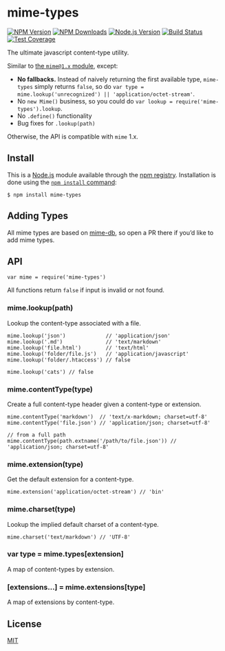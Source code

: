 mime-types
==========

[![NPM Version](https://img.shields.io/npm/v/mime-types.svg)](https://npmjs.org/package/mime-types) [![NPM Downloads](https://img.shields.io/npm/dm/mime-types.svg)](https://npmjs.org/package/mime-types) [![Node.js Version](https://img.shields.io/node/v/mime-types.svg)](https://nodejs.org/en/download/) [![Build Status](https://img.shields.io/travis/jshttp/mime-types/master.svg)](https://travis-ci.org/jshttp/mime-types) [![Test Coverage](https://img.shields.io/coveralls/jshttp/mime-types/master.svg)](https://coveralls.io/r/jshttp/mime-types)

The ultimate javascript content-type utility.

Similar to [the `mime@1.x` module](https://www.npmjs.com/package/mime), except:

-   **No fallbacks.** Instead of naively returning the first available type, `mime-types` simply returns `false`, so do `var type = mime.lookup('unrecognized') || 'application/octet-stream'`.
-   No `new Mime()` business, so you could do `var lookup = require('mime-types').lookup`.
-   No `.define()` functionality
-   Bug fixes for `.lookup(path)`

Otherwise, the API is compatible with `mime` 1.x.

Install
-------

This is a [Node.js](https://nodejs.org/en/) module available through the [npm registry](https://www.npmjs.com/). Installation is done using the [`npm install` command](https://docs.npmjs.com/getting-started/installing-npm-packages-locally):

    $ npm install mime-types

Adding Types
------------

All mime types are based on [mime-db](https://www.npmjs.com/package/mime-db), so open a PR there if you’d like to add mime types.

API
---

    var mime = require('mime-types')

All functions return `false` if input is invalid or not found.

### mime.lookup(path)

Lookup the content-type associated with a file.

    mime.lookup('json')             // 'application/json'
    mime.lookup('.md')              // 'text/markdown'
    mime.lookup('file.html')        // 'text/html'
    mime.lookup('folder/file.js')   // 'application/javascript'
    mime.lookup('folder/.htaccess') // false

    mime.lookup('cats') // false

### mime.contentType(type)

Create a full content-type header given a content-type or extension.

    mime.contentType('markdown')  // 'text/x-markdown; charset=utf-8'
    mime.contentType('file.json') // 'application/json; charset=utf-8'

    // from a full path
    mime.contentType(path.extname('/path/to/file.json')) // 'application/json; charset=utf-8'

### mime.extension(type)

Get the default extension for a content-type.

    mime.extension('application/octet-stream') // 'bin'

### mime.charset(type)

Lookup the implied default charset of a content-type.

    mime.charset('text/markdown') // 'UTF-8'

### var type = mime.types\[extension\]

A map of content-types by extension.

### \[extensions…\] = mime.extensions\[type\]

A map of extensions by content-type.

License
-------

[MIT](LICENSE)
